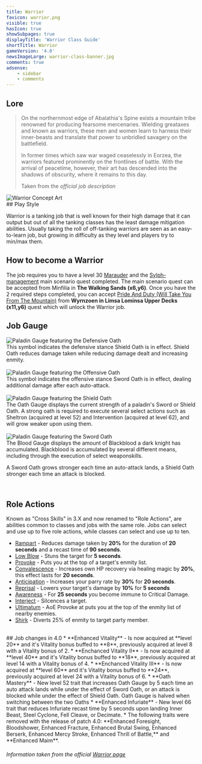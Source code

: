 ```yaml
---
title: Warrior
favicon: warrior.png
visible: true
hasIcon: true
showSubpages: true
displayTitle: 'Warrior Class Guide'
shortTitle: Warrior
gameVersion: '4.0'
newsImageLarge: warrior-class-banner.jpg
comments: true
adsense:
    - sidebar
    - comments
---
```


## Lore
<div class="row">
  <div class="col-md-6">
      <blockquote>
          <p>On the northernmost edge of Abalathia's Spine exists a mountain tribe renowned for producing fearsome mercenaries. Wielding greataxes and known as warriors, these men and women learn to harness their inner-beasts and translate that power to unbridled savagery on the battlefield.</p>
          <p>In former times which saw war waged ceaselessly in Eorzea, the warriors featured prominently on the frontlines of battle. With the arrival of peacetime, however, their art has descended into the shadows of obscurity, where it remains to this day.</p>
          <footer>Taken from the <cite title="Source Title">official job description</cite></footer>
    </blockquote>
  </div>
  
  <div class="col-md-4">
      <img src="http://fellcleave.com/user/pages/04.jobs/12.warrior/warrior-concept-art.png" alt="Warrior Concept Art">
  </div>   
</div>
## Play Style

Warrior is a tanking job that is well known for their high damage that it can output but out of all the tanking classes has the least damage mitigation abilities. Usually taking the roll of off-tanking warriors are seen as an easy-to-learn job, but growing in difficulty as they level and players try to min/max them.

## How to become a Warrior
The job requires you to have a level 30 [Marauder](http://fellcleave.com/classes/marauder) and the [Sylph-management](http://xivdb.com/quest/66049/sylph-management) main scenario quest completed. The main scenario quest can be accepted from Minfilia in **The Walking Sands (x6,y6)**. Once you have the 2 required steps completed, you can accept [Pride And Duty (Will Take You From The Mountain)](http://xivdb.com/quest/66585/pride+and+duty+(will+take+you+from+the+mountain)) from **Wyrnzoen in Limsa Lominsa Upper Decks (x11,y6)** quest which will unlock the Warrior job. 

## Job Gauge
<div class="row">
  <div class="col-md-5">
 <img src="http://fellcleave.com/user/pages/04.jobs/09.paladin/paladin-job-gauge-defensive-oath.png" alt="Paladin Gauge featuring the Defensive Oath">
  </div>
   <div class="col-md-5">
     This symbol indicates the defensive stance Shield Oath is in effect. Shield Oath reduces damage taken while reducing damage dealt and increasing enmity.
  </div>   
</div>
<br />
<div class="row">
  <div class="col-md-5">
      <img src="http://fellcleave.com/user/pages/04.jobs/09.paladin/paladin-job-gauge-offensive-oath.png" alt="Paladin Gauge featuring the Offensive Oath">
  </div>
   <div class="col-md-5">
      This symbol indicates the offensive stance Sword Oath is in effect, dealing additional damage after each auto-attack.
  </div>   
</div>
<br />
<div class="row">
  <div class="col-md-5">
 <img src="http://fellcleave.com/user/pages/04.jobs/09.paladin/paladin-job-gauge-shield-oath.png" alt="Paladin Gauge featuring the Shield Oath">
  </div>
   <div class="col-md-5">
     The Oath Gauge displays the current strength of a paladin's Sword or Shield Oath. A strong oath is required to execute several select actions such as Sheltron (acquired at level 52) and Intervention (acquired at level 62), and will grow weaker upon using them.
  </div>   
</div>
<br />
<div class="row">
  <div class="col-md-5">
      <img src="http://fellcleave.com/user/pages/04.jobs/09.paladin/paladin-job-gauge-sword-oath.png" alt="Paladin Gauge featuring the Sword Oath">
  </div>
   <div class="col-md-5">
      The Blood Gauge displays the amount of Blackblood a dark knight has accumulated. Blackblood is accumulated by several different means, including through the execution of select weaponskills.

A Sword Oath grows stronger each time an auto-attack lands, a Shield Oath stronger each time an attack is blocked.
  </div>   
</div>
<br />

## Role Actions
Known as "Cross Skills" in 3.X and now renamed to "Role Actions", are abilities common to classes and jobs with the same role.
Jobs can select and use up to five role actions, while classes can select and use up to ten.
* [Rampart](http://xivdb.com/action/7531/rampart) - Reduces damage taken by **20%** for the duration of **20 seconds** and a recast time of **90 seconds**.
* [Low Blow](http://xivdb.com/action/7540/low+blow) - Stuns the target for **5 seconds**.
* [Provoke](http://xivdb.com/action/7533/provoke) - Puts you at the top of a target's enmity list.
* [Convalescence](http://xivdb.com/action/7532/convalescence) - Increases own HP recovery via healing magic by **20%**, this effect lasts for **20 seconds**.
* [Anticipation](http://xivdb.com/action/7536/anticipation) - Increases your parry rate by **30%** for **20 seconds**.
* [Reprisal](http://xivdb.com/action/7535/reprisal) - Lowers your target's damage by **10%** for **5 seconds**
* [Awareness](http://xivdb.com/action/7534/awareness) - For **25 seconds** you become immune to Critical Damage.
* [Interject](http://xivdb.com/action/7538/interject) - Silcences a target.
* [Ultimatum](http://xivdb.com/action/7539/ultimatum) - AoE Provoke at puts you at the top of the enmity list of nearby enemies. 
* [Shirk](http://xivdb.com/action/7537/shirk) - Diverts 25% of enmity to target party member.

<br />
## Job changes in 4.0
* **Enhanced Vitality** - Is now acquired at **level 20** and it's Vitality bonus buffed to **8**, previously acquired at level 8 with a Vitality bonus of 2.
* **Enchanced Vitality II** - Is now acquired at **level 40** and it's Vitality bonus buffed to **18**, previously acquired at level 14 with a Vitality bonus of 4.
* **Enchanced Vitality III** - Is now acquired at **level 60** and it's Vitality bonus buffed to **24**, previously acquired at level 24 with a Vitality bonus of 6.
* **Oath Mastery** - New level 52 trait that increases Oath Gauge by 5 each time an auto attack lands while under the effect of Sword Oath, or an attack is blocked while under the effect of Shield Oath. Oath Gauge is halved when switching between the two Oaths
* **Enhanced Infuriate** - New level 66 trait that reduces Infuriate recast time by 5 seconds upon landing Inner Beast, Steel Cyclone, Fell Cleave, or Decimate.
* The following traits were removed with the release of patch 4.0: **Enhanced Foresight, Bloodshower, Enhanced Fracture, Enhanced Brutal Swing, Enhanced Berserk, Enhanced Mercy Stroke, Enhanced Thrill of Battle,** and **Enhanced Maim**.




###### Information taken from the official <a href="http://na.finalfantasyxiv.com/jobguide/warrior/">Warrior page</a>